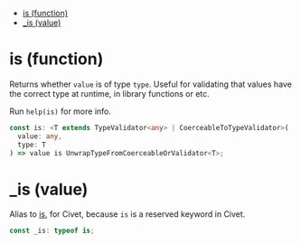 - [is (function)](#is-function)
- [\_is (value)](#_is-value)

# is (function)

Returns whether `value` is of type `type`. Useful for validating that values have the correct type at runtime, in library functions or etc.

Run `help(is)` for more info.

```ts
const is: <T extends TypeValidator<any> | CoerceableToTypeValidator>(
  value: any,
  type: T
) => value is UnwrapTypeFromCoerceableOrValidator<T>;
```

# \_is (value)

Alias to [is](/meta/generated-docs/is.md#is-function), for Civet, because `is` is a reserved keyword in Civet.

```ts
const _is: typeof is;
```
